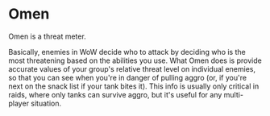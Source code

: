 # Omen
Omen is a threat meter.

Basically, enemies in WoW decide who to attack by deciding who is the most threatening based on the abilities you use. What Omen does is provide accurate values of your group's relative threat level on individual enemies, so that you can see when you're in danger of pulling aggro (or, if you're next on the snack list if your tank bites it). This info is usually only critical in raids, where only tanks can survive aggro, but it's useful for any multi-player situation.

